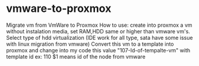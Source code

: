 # vmware-to-proxmox
Migrate vm from VmWare to Proxmox
How to use:
create into proxmox a vm without instalation media, set RAM,HDD same or higher than vmware vm's.
Select type of hdd virtualization (IDE work for all type, sata have some issue  with linux migration from vmware)
Convert this vm to a template into proxmox and change into my code this value "107-Id-of-tempalte-vm" with template id ex: 110
$1 means id of the node from vmware
